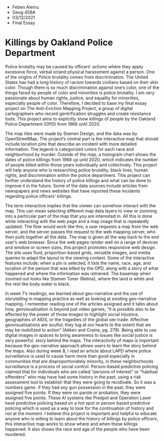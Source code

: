 - Feben Alemu
- Geog 458A
- 03/12/2021
- Final Essay


                                      
# Killings by Oakland Police Department
                                       
   Police brutality may be caused by officers’ actions where they apply excessive force, verbal or/and physical harassment against a person. One of the origins of Police brutality comes from discrimination. The United States has had a long history of racism towards civilians based on their skin color. Though there is so much discrimination against one’s color, one of the things faced by people of color and minorities is police brutality. I am very passionate about human rights, justice, and equality for minorities, especially people of color. Therefore, I decided to base my final essay project on The Anti-Eviction Mapping Project, a group of digital cartographers who record gentrification struggles and create resistance tools. This project aims to explicitly show killings of people by the Oakland Police Department (OPD) from 1968 until 2020. 
   
   The map tiles were made by Stamen Design, and the data was by OpenStreetMap. The project’s central part is the interactive map that should include location pins that describe an incident with more detailed information. The legend is categorized colors for each race and neighborhood by murder. Outside of the map, a histogram chart shows the dates of police killings from 1968 up until 2020, which indicates the number of people killed within those years individually and collectively. This project will help anyone who is researching police brutality, black lives, human rights, and discrimination within the police department. This project can further understand the history of police killings and what can be done to improve it in the future. Some of the data sources include articles from newspapers and news websites that have reported these incidents regarding police officers’ killings.  
   
   The term interactive implies that the viewer can somehow interact with the map. This can mean selecting different map data layers to view or zooming into a particular part of the map that you are interested in. All this is done while interacting with the web page and a map image that is repeatedly updated. The flow would work like this; a user requests a map from the web server, and the server passes the request to the web mapping server, who then pulls together all the data. The map is given all the way back to the end user’s web browser. Since the web pages render well on a range of devices and window or screen sizes, this project promotes responsive web design. The site uses fluid, proportion-based grids, versatile images, and media queries to adapt the layout to the viewing context. Some of the interactive features include; when a pin is selected, it lists the name, race, age, and location of the person that was killed by the OPD, along with a story of what happened and where the information was retrieved. The basemap when zoomed out looks like Stamen Toner (Retina), where the land is white and the rest like body water is black. 
   
   In week 7’s readings, we learned about geo-narrative and the use of storytelling in mapping practice as well as looking at existing geo-narrative mapping. I remember reading one of the articles assigned and it talks about how, geovisualisation is beyond just video games, “it is possible also to be affected by the power of those images to highlight social injustice, geographies of AIDS, or the tragedies of the global sex trade. Affective geovisualisations are soulful; they tug at our hearts to the extent that we may be mobilized to action” (Aitken and Craine, pg. 279). Being able to use digital images in spaces to bring awareness to issues like social justice is very powerful. story behind the maps. The interactivity of maps is important because the geo-narrative approach allows users to learn the story behind the maps. Also during week 8, i read an article about LAPD where police surveillance is used to cause harm more than good especially in communities that are disproportionately minority, in these neighborhoods surveillance is a process of social control. Person-based predictive policing claimed that for individuals who are called “persons of interest” or “habitual offenders” who may have had some history in the past, using a risk assessment tool to establish that they were going to recidivate. So it was a numbers game. If they had any gun possession in the past, they were assigned five points. If they were on parole or probation, they were assigned five points. These AI systems like Predpol and Operation Laser have predictive policing based on a hot spot or person based predictive policing which is used as a way to look for the continuation of history and not at the moment. I believe this project is important and helpful to educate anyone who is willing to learn about the history of killings by police officers, this interactive map works to show where and when these killings happened. It also shows the race and age of the people who have been murdered.



                                       
